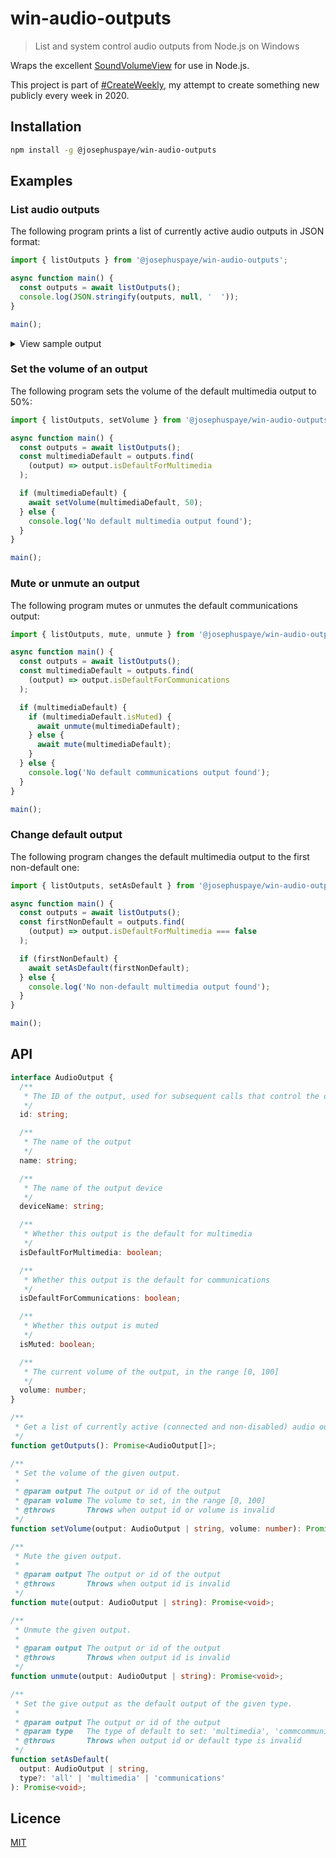 # win-audio-outputs

> List and system control audio outputs from Node.js on Windows

Wraps the excellent [SoundVolumeView](https://www.nirsoft.net/utils/sound_volume_view.html) for use in Node.js.

This project is part of [#CreateWeekly](https://twitter.com/JosephusPaye/status/1214853295023411200), my attempt to create something new publicly every week in 2020.

## Installation

```sh
npm install -g @josephuspaye/win-audio-outputs
```

## Examples

### List audio outputs

The following program prints a list of currently active audio outputs in JSON format:

```js
import { listOutputs } from '@josephuspaye/win-audio-outputs';

async function main() {
  const outputs = await listOutputs();
  console.log(JSON.stringify(outputs, null, '  '));
}

main();
```

<details>
<summary>View sample output</summary>

```json
[
  {
    "id": "{0.0.0.00000000}.{456f665c-5c37-4a04-b894-9ea4a1717f76}",
    "name": "LG Ultra HD",
    "deviceName": "NVIDIA High Definition Audio",
    "isDefaultForMultimedia": false,
    "isDefaultForCommunications": false,
    "isMuted": false,
    "volume": 60
  },
  {
    "id": "{0.0.0.00000000}.{938a0889-557f-4ba3-ae3e-2d6837decbe4}",
    "name": "Realtek HD Audio 2nd output",
    "deviceName": "Realtek(R) Audio",
    "isDefaultForMultimedia": true,
    "isDefaultForCommunications": true,
    "isMuted": false,
    "volume": 20.5
  }
]
```

</details>

### Set the volume of an output

The following program sets the volume of the default multimedia output to 50%:

```js
import { listOutputs, setVolume } from '@josephuspaye/win-audio-outputs';

async function main() {
  const outputs = await listOutputs();
  const multimediaDefault = outputs.find(
    (output) => output.isDefaultForMultimedia
  );

  if (multimediaDefault) {
    await setVolume(multimediaDefault, 50);
  } else {
    console.log('No default multimedia output found');
  }
}

main();
```

### Mute or unmute an output

The following program mutes or unmutes the default communications output:

```js
import { listOutputs, mute, unmute } from '@josephuspaye/win-audio-outputs';

async function main() {
  const outputs = await listOutputs();
  const multimediaDefault = outputs.find(
    (output) => output.isDefaultForCommunications
  );

  if (multimediaDefault) {
    if (multimediaDefault.isMuted) {
      await unmute(multimediaDefault);
    } else {
      await mute(multimediaDefault);
    }
  } else {
    console.log('No default communications output found');
  }
}

main();
```

### Change default output

The following program changes the default multimedia output to the first non-default one:

```js
import { listOutputs, setAsDefault } from '@josephuspaye/win-audio-outputs';

async function main() {
  const outputs = await listOutputs();
  const firstNonDefault = outputs.find(
    (output) => output.isDefaultForMultimedia === false
  );

  if (firstNonDefault) {
    await setAsDefault(firstNonDefault);
  } else {
    console.log('No non-default multimedia output found');
  }
}

main();
```

## API

```ts
interface AudioOutput {
  /**
   * The ID of the output, used for subsequent calls that control the output
   */
  id: string;

  /**
   * The name of the output
   */
  name: string;

  /**
   * The name of the output device
   */
  deviceName: string;

  /**
   * Whether this output is the default for multimedia
   */
  isDefaultForMultimedia: boolean;

  /**
   * Whether this output is the default for communications
   */
  isDefaultForCommunications: boolean;

  /**
   * Whether this output is muted
   */
  isMuted: boolean;

  /**
   * The current volume of the output, in the range [0, 100]
   */
  volume: number;
}

/**
 * Get a list of currently active (connected and non-disabled) audio outputs on the system.
 */
function getOutputs(): Promise<AudioOutput[]>;

/**
 * Set the volume of the given output.
 *
 * @param output The output or id of the output
 * @param volume The volume to set, in the range [0, 100]
 * @throws       Throws when output id or volume is invalid
 */
function setVolume(output: AudioOutput | string, volume: number): Promise<void>;

/**
 * Mute the given output.
 *
 * @param output The output or id of the output
 * @throws       Throws when output id is invalid
 */
function mute(output: AudioOutput | string): Promise<void>;

/**
 * Unmute the given output.
 *
 * @param output The output or id of the output
 * @throws       Throws when output id is invalid
 */
function unmute(output: AudioOutput | string): Promise<void>;

/**
 * Set the give output as the default output of the given type.
 *
 * @param output The output or id of the output
 * @param type   The type of default to set: 'multimedia', 'commcommunications', or 'all'
 * @throws       Throws when output id or default type is invalid
 */
function setAsDefault(
  output: AudioOutput | string,
  type?: 'all' | 'multimedia' | 'communications'
): Promise<void>;
```

## Licence

[MIT](LICENCE)

